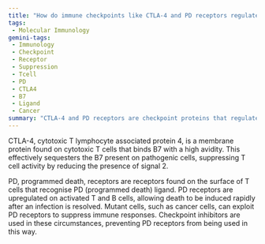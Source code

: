 ```yaml
---
title: "How do immune checkpoints like CTLA-4 and PD receptors regulate T cell activity after an infection?"
tags:
 - Molecular Immunology
gemini-tags:
 - Immunology
 - Checkpoint
 - Receptor
 - Suppression
 - Tcell
 - PD
 - CTLA4
 - B7
 - Ligand
 - Cancer
summary: "CTLA-4 and PD receptors are checkpoint proteins that regulate T cell activity by sequestering B7 and inducing cell death, respectively, mechanisms that can be exploited by cancer cells but targeted by checkpoint inhibitors."
---
```

CTLA-4, cytotoxic T lymphocyte associated protein 4, is a membrane protein found on cytotoxic T cells that binds B7 with a high avidity. This effectively sequesters the B7 present on pathogenic cells, suppressing T cell activity by reducing the presence of signal 2. 

PD, programmed death, receptors are receptors found on the surface of T cells that recognise PD (programmed death) ligand. PD receptors are upregulated on activated T and B cells, allowing death to be induced rapidly after an infection is resolved. Mutant cells, such as cancer cells, can exploit PD receptors to suppress immune responses. Checkpoint inhibitors are used in these circumstances, preventing PD receptors from being used in this way.